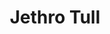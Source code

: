 ---
title: "Jethro Tull"
summary: "Jethro Tull are an English rock band formed in Luton, England, in 1967. Initially playing blues rock and jazz fusion, the band soon incorporated elements of English folk, hard rock and classical music, forging a signature progressive rock sound. The group’s bandleader, founder, principal composer and only constant member is Ian Anderson, a multi-instrumentalist who mainly plays flute and acoustic guitar and is also the lead vocalist. The group has featured a succession of musicians throughout the decades, including significant contributors such as electric guitarist Martin Barre ; keyboardists John Evan, Dee Palmer, Peter-John Vettese and Andrew Giddings; drummers Clive Bunker, Barrie \"Barriemore\" Barlow and Doane Perry; and bassists Glenn Cornick, Jeffrey Hammond, John Glascock, Dave Pegg and Jonathan Noyce.
The band achieved moderate recognition in the London club scene and released their debut album, This Was, in 1968. After a line-up change which saw original guitarist Mick Abrahams replaced by Martin Barre, the band released a folk-tinged second album, Stand Up, in 1969. Stand Up, which reached No. 1 in the UK, gave the band their first commercial success, and regular tours of the UK and the US followed. Musical style shifted in the direction of progressive rock with the albums Aqualung , Thick as a Brick , and A Passion Play , and shifted again to contemporary folk rock with Songs from the Wood , Heavy Horses , and Stormwatch . In the early 1980s, the band underwent a major line-up change and moved into electronic rock with the albums A , The Broadsword and the Beast , and Under Wraps . The band won their sole Grammy Award for the 1987 album Crest of a Knave, which saw them returning to a hard rock style. Jethro Tull have sold an estimated 60 million albums worldwide, with 11 gold and five platinum albums. They have been described by Rolling Stone as \"one of the most commercially successful and eccentric progressive rock bands.\"Their last works as a group to contain new material prior to their hiatus were J-Tull Dot Com and a Christmas album in 2003, although the band continued to tour until 2011. Both Anderson and Barre have continued to record and tour as solo artists. Anderson said in 2014 that Jethro Tull had come \"more or less to an end\". The current group, now billed as \"Ian Anderson and the Jethro Tull Band\", includes musicians who were part of Jethro Tull during the last years of its initial run as well as newer musicians associated with Anderson's solo band, without Barre's involvement. Jethro Tull released The Zealot Gene in 2022 following a gap of 19 years, and released their 23rd album, RökFlöte, in April 2023."
slug: "jethro-tull"
image: "jethro-tull.jpg"
apple_music_artist_url: "https://music.apple.com/gb/artist/jethro-tull/44596725"
wikipedia_url: "https://en.wikipedia.org/wiki/Jethro_Tull_(band)"
---
